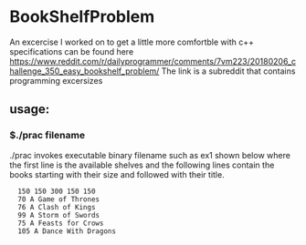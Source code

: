 # BookShelfProblem
An excercise I worked on to get a little more comfortble with c++
specifications can be found here https://www.reddit.com/r/dailyprogrammer/comments/7vm223/20180206_challenge_350_easy_bookshelf_problem/
The link is a subreddit that contains programming excersizes


## usage:

### $./prac filename

./prac invokes executable binary
filename such as ex1 shown below
where the first line is the available 
shelves and the following lines contain
the books starting with their size and 
followed with their title.

```
  150 150 300 150 150
  70 A Game of Thrones
  76 A Clash of Kings
  99 A Storm of Swords
  75 A Feasts for Crows
  105 A Dance With Dragons
```
